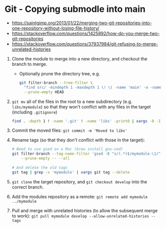 # Git - Copying submodle into main

* <https://saintgimp.org/2013/01/22/merging-two-git-repositories-into-one-repository-without-losing-file-history/>
* <https://stackoverflow.com/questions/1425892/how-do-you-merge-two-git-repositories>
* <https://stackoverflow.com/questions/37937984/git-refusing-to-merge-unrelated-histories>

1. Clone the module to merge into a new directory, and checkout the branch to merge.

    * Optionally prune the directory tree, e.g.
    
        ```bash
        git filter-branch --tree-filter \
          "find src/ -mindepth 1 -maxdepth 1 \! \( -name 'main' -o -name 'test' \) -exec rm -rf '{}' \;" \
          --prune-empty HEAD
        ```
    
2. `git mv` all of the files in the root to a new subdirectory (e.g. `libs/mymodule`) so that they won't conflict with any files in the target (including `.gitignore`)

    ```bash
    find . -depth 1 ! -name '.git' ! -name 'libs' -print0 | xargs -0 -I {} git mv "{}" libs/smart-ebdc-shared/
    ```
3. Commit the moved files: `git commit -m 'Moved to libs'`
4. Rename tags (so that they don't conflict with those in the target):
    ```bash
    # Need to use gsed on a Mac (brew install gnu-sed)
    git filter-branch --tag-name-filter 'gsed -E "s/(.*)$/mymodule-\1/"' \
        --prune-empty -- --all
     
    # And delete the old tags
    git tag | grep -v 'mymodule' | xargs git tag --delete
    ```
5. `git clone` the target repository, and `git checkout develop` into the correct branch.
6. Add the modules repository as a remote: `git remote add mymodule ../mymodule`
7. Pull and merge with unrelated histories (to allow the subsequent merge to work): `git pull mymodule develop --allow-unrelated-histories --tags`
